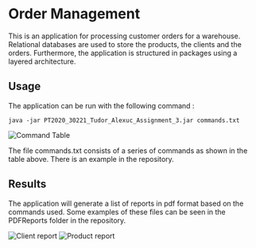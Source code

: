 # Order Management

This is an application for processing customer orders for a warehouse. Relational databases are used to store the products, the clients and the orders. Furthermore, the application is structured in packages using a layered architecture.

## Usage
The application can be run with the following command :
```
java -jar PT2020_30221_Tudor_Alexuc_Assignment_3.jar commands.txt
```

![Command Table](https://imgur.com/LZchr0Q.jpg)

The file commands.txt consists of a series of commands as shown in the table above.
There is an example in the repository.

## Results

The application will generate a list of reports in pdf format based on the commands used. Some examples of these files can be seen in the PDFReports folder in the repository.

![Client report](https://imgur.com/RUQcbcK.jpg)
![Product report](https://i.imgur.com/3HhCL0O.png)
